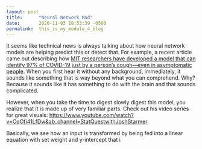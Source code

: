 ```yaml
---
layout: post
title:      "Neural Network Mad"
date:       2020-11-03 18:53:39 -0500
permalink:  this_is_my_module_4_blog
---
```



It seems like technical news is always talking about how neural network models are helping predict this or detect that. For example, a recent article came out describing how [MIT researchers have developed a model that can identify 97% of COVID-19 just by a person’s cough—even in asymptomatic people](https://www.sciencealert.com/ai-cough-analysis-could-detect-covid-19-even-if-you-re-asymptomatic). When you first hear it without any background, immediately, it sounds like something that is way beyond what you can comprehend. Why? Because it sounds like it has something to do with the brain and that sounds complicated.

However, when you take the time to digest slowly digest this model, you realize that it is made up of very familiar parts. Check out his video series for great visuals: https://www.youtube.com/watch?v=CqOfi41LfDw&ab_channel=StatQuestwithJoshStarmer

Basically, we see how an input is transformed by being fed into a linear equation with set weight and y-intercept that i

